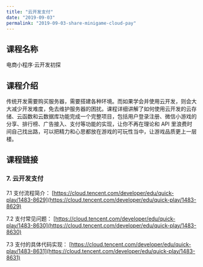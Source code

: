 ```yaml
---
title: "云开发支付"
date: "2019-09-03"
permalink: "2019-09-03-share-minigame-cloud-pay"
---
```


## 课程名称

电商小程序·云开发初探

## 课程介绍

传统开发需要购买服务器，需要搭建各种环境。而如果学会并使用云开发，则会大大减少开发难度，免去维护服务器的困扰。课程详细讲解了如何使用云开发的云存储、云函数和云数据库功能完成一个完整项目，包括用户登录注册、微信小游戏的分享、排行榜、广告接入、支付等功能的实现，让你不再在理论和 API 里浪费时间自己找出路，可以把精力和心思都放在游戏的可玩性当中，让游戏品质更上一层楼。

## 课程链接

### 7. 云开发支付

7.1 支付流程简介：
[https://cloud.tencent.com/developer/edu/quick-play/1483-8629](https://cloud.tencent.com/developer/edu/quick-play/1483-8629)

7.2 支付常见问题：
[https://cloud.tencent.com/developer/edu/quick-play/1483-8630](https://cloud.tencent.com/developer/edu/quick-play/1483-8630)

7.3 支付的具体代码实现：
[https://cloud.tencent.com/developer/edu/quick-play/1483-8631](https://cloud.tencent.com/developer/edu/quick-play/1483-8631)
